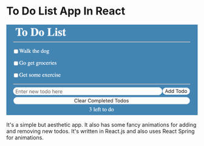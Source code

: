 # To Do List App In React

![alt text](https://github.com/TheGreatUsername/To-Do-List-App-In-React/blob/master/imgforreadme.png?raw=true)

It's a simple but aesthetic app. It also has some fancy animations for adding and removing new todos.
It's written in React.js and also uses React Spring for animations. 
